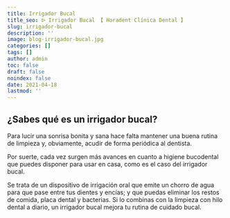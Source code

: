 ```yaml
---
title: Irrigador Bucal
title_seo: ᐅ Irrigador Bucal 【 Horadent Clínica Dental 】
slug: irrigador-bucal
description: ''
image: blog-irrigador-bucal.jpg
categories: []
tags: []
author: admin
toc: false
draft: false
noindex: false
date: 2021-04-18
lastmod: ''
---
```

## ¿Sabes qué es un irrigador bucal?

Para lucir una sonrisa bonita y sana hace falta mantener una buena rutina de
limpieza y, obviamente, acudir de forma periódica al dentista.

Por suerte, cada vez surgen más avances en cuanto a higiene bucodental que
puedes disponer para usar en casa, como es el caso del irrigador bucal.

Se trata de un dispositivo de irrigación oral que emite un chorro de agua
para que pase entre tus dientes y encías; y que puedas eliminar los restos
de comida, placa dental y bacterias. Si lo combinas con la limpieza con hilo
dental a diario, un irrigador bucal mejora tu rutina de cuidado bucal.
